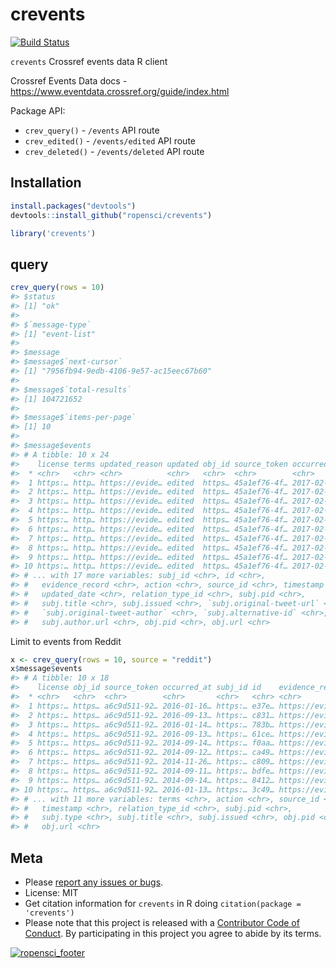crevents
========



[![Build Status](https://travis-ci.org/ropensci/crevents.svg?branch=master)](https://travis-ci.org/ropensci/crevents)

`crevents`  Crossref events data R client

Crossref Events Data docs - <https://www.eventdata.crossref.org/guide/index.html>

Package API:

- `crev_query()` - `/events` API route
- `crev_edited()` - `/events/edited` API route
- `crev_deleted()` - `/events/deleted` API route

## Installation


```r
install.packages("devtools")
devtools::install_github("ropensci/crevents")
```


```r
library('crevents')
```

## query


```r
crev_query(rows = 10)
#> $status
#> [1] "ok"
#> 
#> $`message-type`
#> [1] "event-list"
#> 
#> $message
#> $message$`next-cursor`
#> [1] "7956fb94-9edb-4106-9e57-ac15eec67b60"
#> 
#> $message$`total-results`
#> [1] 104721652
#> 
#> $message$`items-per-page`
#> [1] 10
#> 
#> $message$events
#> # A tibble: 10 x 24
#>    license terms updated_reason updated obj_id source_token occurred_at
#>  * <chr>   <chr> <chr>          <chr>   <chr>  <chr>        <chr>      
#>  1 https:… http… https://evide… edited  https… 45a1ef76-4f… 2017-02-17…
#>  2 https:… http… https://evide… edited  https… 45a1ef76-4f… 2017-02-17…
#>  3 https:… http… https://evide… edited  https… 45a1ef76-4f… 2017-02-17…
#>  4 https:… http… https://evide… edited  https… 45a1ef76-4f… 2017-02-17…
#>  5 https:… http… https://evide… edited  https… 45a1ef76-4f… 2017-02-17…
#>  6 https:… http… https://evide… edited  https… 45a1ef76-4f… 2017-02-17…
#>  7 https:… http… https://evide… edited  https… 45a1ef76-4f… 2017-02-17…
#>  8 https:… http… https://evide… edited  https… 45a1ef76-4f… 2017-02-17…
#>  9 https:… http… https://evide… edited  https… 45a1ef76-4f… 2017-02-17…
#> 10 https:… http… https://evide… edited  https… 45a1ef76-4f… 2017-02-17…
#> # ... with 17 more variables: subj_id <chr>, id <chr>,
#> #   evidence_record <chr>, action <chr>, source_id <chr>, timestamp <chr>,
#> #   updated_date <chr>, relation_type_id <chr>, subj.pid <chr>,
#> #   subj.title <chr>, subj.issued <chr>, `subj.original-tweet-url` <chr>,
#> #   `subj.original-tweet-author` <chr>, `subj.alternative-id` <chr>,
#> #   subj.author.url <chr>, obj.pid <chr>, obj.url <chr>
```

Limit to events from Reddit


```r
x <- crev_query(rows = 10, source = "reddit")
x$message$events
#> # A tibble: 10 x 18
#>    license obj_id source_token occurred_at subj_id id    evidence_record
#>  * <chr>   <chr>  <chr>        <chr>       <chr>   <chr> <chr>          
#>  1 https:… https… a6c9d511-92… 2016-01-16… https:… e37e… https://eviden…
#>  2 https:… https… a6c9d511-92… 2016-09-13… https:… c831… https://eviden…
#>  3 https:… https… a6c9d511-92… 2016-01-14… https:… 783b… https://eviden…
#>  4 https:… https… a6c9d511-92… 2016-09-13… https:… 61ce… https://eviden…
#>  5 https:… https… a6c9d511-92… 2014-09-14… https:… f0aa… https://eviden…
#>  6 https:… https… a6c9d511-92… 2014-09-12… https:… ca49… https://eviden…
#>  7 https:… https… a6c9d511-92… 2014-11-26… https:… c809… https://eviden…
#>  8 https:… https… a6c9d511-92… 2014-09-11… https:… bdfe… https://eviden…
#>  9 https:… https… a6c9d511-92… 2014-09-14… https:… 8412… https://eviden…
#> 10 https:… https… a6c9d511-92… 2016-01-13… https:… 3c49… https://eviden…
#> # ... with 11 more variables: terms <chr>, action <chr>, source_id <chr>,
#> #   timestamp <chr>, relation_type_id <chr>, subj.pid <chr>,
#> #   subj.type <chr>, subj.title <chr>, subj.issued <chr>, obj.pid <chr>,
#> #   obj.url <chr>
```

## Meta

* Please [report any issues or bugs](https://github.com/ropensci/crevents/issues).
* License: MIT
* Get citation information for `crevents` in R doing `citation(package = 'crevents')`
* Please note that this project is released with a [Contributor Code of Conduct](CODE_OF_CONDUCT.md). By participating in this project you agree to abide by its terms.

[![ropensci_footer](https://ropensci.org/public_images/github_footer.png)](https://ropensci.org)
